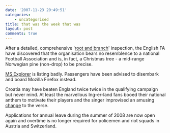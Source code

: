 ```yaml
---
date: '2007-11-23 20:49:51'
categories:
    - uncategorised
title: that was the week that was
layout: post
comments: true
---
```


After a detailed, comprehensive '[root and
branch](http://news.bbc.co.uk/sport1/hi/football/internationals/7100393.stm)'
inspection, the English FA have discovered that the organisation bears
no resemblence to a national Football Association and is, in fact, a
Christmas tree - a mid-range Norwegian pine (non-drop) to be precise.

[MS Explorer](http://news.bbc.co.uk/1/hi/world/americas/7108835.stm) is
listing badly. Passengers have been advised to disembark and board
Mozilla Firefox instead.

Croatia may have beaten England twice twice in the qualifying campaign
but never mind. At least the marvellous Ing-er-land fans booed their
national anthem to motivate their players and the singer improvised an
amusing
[change](http://www.whoateallthepies.tv/2007/11/croatian_nation.html) to
the verse.

Applications for annual leave during the summer of 2008 are now open
again and overtime is no longer required for policemen and riot squads
in Austria and Switzerland.
